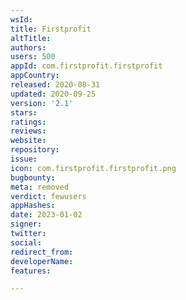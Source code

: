 ```yaml
---
wsId: 
title: Firstprofit
altTitle: 
authors: 
users: 500
appId: com.firstprofit.firstprofit
appCountry: 
released: 2020-08-31
updated: 2020-09-25
version: '2.1'
stars: 
ratings: 
reviews: 
website: 
repository: 
issue: 
icon: com.firstprofit.firstprofit.png
bugbounty: 
meta: removed
verdict: fewusers
appHashes: 
date: 2023-01-02
signer: 
twitter: 
social: 
redirect_from: 
developerName: 
features: 

---
```


